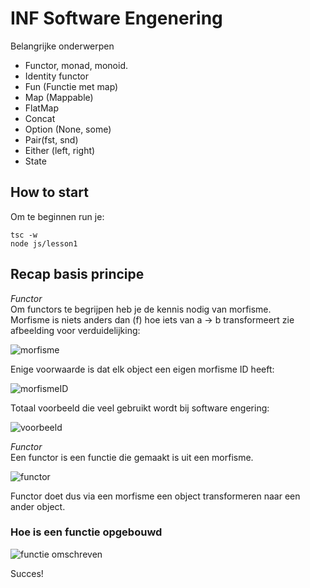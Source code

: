 # INF Software Engenering 
Belangrijke onderwerpen
- Functor, monad, monoid.
- Identity functor
- Fun (Functie met map)
- Map (Mappable)
- FlatMap
- Concat
- Option (None, some)
- Pair(fst, snd)
- Either (left, right)
- State


## How to start
Om te beginnen run je:

    tsc -w
    node js/lesson1

## Recap basis principe

*Functor*  
Om functors te begrijpen heb je de kennis nodig van morfisme.  
Morfisme is niets anders dan (f) hoe iets van a -> b transformeert
zie afbeelding voor verduidelijking:

![morfisme](https://wikimedia.org/api/rest_v1/media/math/render/svg/abd1e080abef4bbdab67b43819c6431e7561361c)

Enige voorwaarde is dat elk object een eigen morfisme ID heeft:

![morfismeID](https://wikimedia.org/api/rest_v1/media/math/render/svg/5aa0850863f2ed951c4fcbe8ea0540ee40edfe8d)

Totaal voorbeeld die veel gebruikt wordt bij software engering:

![voorbeeld](https://i.ibb.co/hL51Ms9/200px-Commutative-diagram-for-morphism-svg.png)

*Functor*  
Een functor is een functie die gemaakt is uit een morfisme.

![functor](https://wikimedia.org/api/rest_v1/media/math/render/svg/5f8333109f8b20bbb2db91873adcbd445f7c2181)

Functor doet dus via een morfisme een object transformeren naar een ander object.


### Hoe is een functie opgebouwd
![functie omschreven](https://i.ibb.co/gZnkXy8/functor.gif)


Succes!